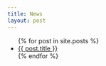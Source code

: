 ```yaml
---
title: News
layout: post
---
```

<!-- <div id="primary">
    <h1>News</h1>
    <div id="feed"></div>
</div> -->

<ul>
  {% for post in site.posts %}
    <li>
      <a href="{{ post.url }}">{{ post.title }}</a>
    </li>
  {% endfor %}
</ul>